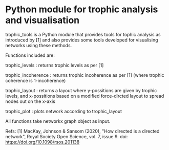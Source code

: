 # Python module for trophic analysis and visualisation

trophic_tools is a Python module that provides tools for tophic analysis as introduced by [1] 
and also provides some tools developed for visualising networks using these methods.

Functions included are:

trophic_levels       : returns trophic levels as per [1]

trophic_incoherence  : returns trophic incoherence as per [1] (where trophic coherence is 1-incoherence)

trophic_layout       : returns a layout where y-possitions are given by trophic levels, and x-possitions based on a modified force-dircted layout to spread nodes out                         on the x-axis

trophic_plot         : plots network according to trophic_layout

All functions take networkx graph object as input.

Refs:
  [1] MacKay, Johnson & Sansom (2020), "How directed is a directed network", Royal Society Open Science, vol. 7, issue 9. doi: https://doi.org/10.1098/rsos.201138

